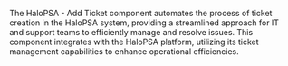 The HaloPSA - Add Ticket component automates the process of ticket creation in the HaloPSA system, providing a streamlined approach for IT and support teams to efficiently manage and resolve issues. This component integrates with the HaloPSA platform, utilizing its ticket management capabilities to enhance operational efficiencies.
